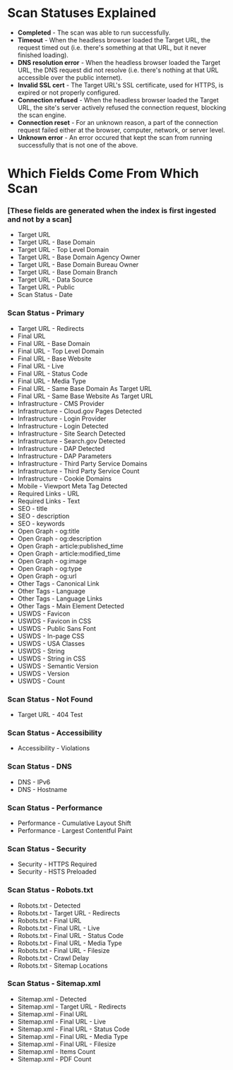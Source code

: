 
# Scan Statuses Explained
- **Completed** - The scan was able to run successfully.
- **Timeout** - When the headless browser loaded the Target URL, the request timed out (i.e. there's something at that URL, but it never finished loading).
- **DNS resolution error** - When the headless browser loaded the Target URL, the DNS request did not resolve (i.e. there's nothing at that URL accessible over the public internet).
- **Invalid SSL cert** - The Target URL's SSL certificate, used for HTTPS, is expired or not properly configured.
- **Connection refused** - When the headless browser loaded the Target URL, the site's server actively refused the connection request, blocking the scan engine.
- **Connection reset** - For an unknown reason, a part of the connection request failed either at the browser, computer, network, or server level.  
- **Unknown error** - An error occured that kept the scan from running successfully that is not one of the above.  



# Which Fields Come From Which Scan

### [These fields are generated when the index is first ingested and not by a scan]

- Target URL
- Target URL - Base Domain
- Target URL - Top Level Domain
- Target URL - Base Domain Agency Owner
- Target URL - Base Domain Bureau Owner
- Target URL - Base Domain Branch
- Target URL - Data Source
- Target URL - Public
- Scan Status - Date

### Scan Status - Primary

- Target URL - Redirects
- Final URL
- Final URL - Base Domain
- Final URL - Top Level Domain
- Final URL - Base Website
- Final URL - Live
- Final URL - Status Code
- Final URL - Media Type
- Final URL - Same Base Domain As Target URL
- Final URL - Same Base Website As Target URL
- Infrastructure - CMS Provider
- Infrastructure - Cloud.gov Pages Detected
- Infrastructure - Login Provider
- Infrastructure - Login Detected
- Infrastructure - Site Search Detected
- Infrastructure - Search.gov Detected
- Infrastructure - DAP Detected
- Infrastructure - DAP Parameters
- Infrastructure - Third Party Service Domains
- Infrastructure - Third Party Service Count
- Infrastructure - Cookie Domains
- Mobile - Viewport Meta Tag Detected
- Required Links - URL
- Required Links - Text
- SEO - title
- SEO - description
- SEO - keywords
- Open Graph - og:title
- Open Graph - og:description
- Open Graph - article:published_time
- Open Graph - article:modified_time
- Open Graph - og:image
- Open Graph - og:type
- Open Graph - og:url
- Other Tags - Canonical Link
- Other Tags - Language
- Other Tags - Language Links
- Other Tags - Main Element Detected
- USWDS - Favicon
- USWDS - Favicon in CSS
- USWDS - Public Sans Font
- USWDS - In-page CSS
- USWDS - USA Classes
- USWDS - String
- USWDS - String in CSS
- USWDS - Semantic Version
- USWDS - Version
- USWDS - Count




### Scan Status - Not Found

- Target URL - 404 Test


### Scan Status - Accessibility

- Accessibility - Violations

### Scan Status - DNS

- DNS - IPv6
- DNS - Hostname



### Scan Status - Performance

- Performance - Cumulative Layout Shift
- Performance - Largest Contentful Paint







### Scan Status - Security


- Security - HTTPS Required
- Security - HSTS Preloaded

### Scan Status - Robots.txt


- Robots.txt - Detected
- Robots.txt - Target URL - Redirects
- Robots.txt - Final URL
- Robots.txt - Final URL - Live
- Robots.txt - Final URL - Status Code
- Robots.txt - Final URL - Media Type
- Robots.txt - Final URL - Filesize
- Robots.txt - Crawl Delay
- Robots.txt - Sitemap Locations

### Scan Status - Sitemap.xml


- Sitemap.xml - Detected
- Sitemap.xml - Target URL - Redirects
- Sitemap.xml - Final URL
- Sitemap.xml - Final URL - Live
- Sitemap.xml - Final URL - Status Code
- Sitemap.xml - Final URL - Media Type
- Sitemap.xml - Final URL - Filesize
- Sitemap.xml - Items Count
- Sitemap.xml - PDF Count



